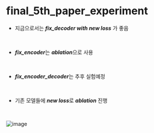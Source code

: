 # final_5th_paper_experiment
* 지금으로서는 ***fix_decoder with new loss*** 가 좋음
<br/>

* ***fix_encoder***는 ***ablation***으로 사용
<br/>

* ***fix_encoder_decoder***는 추후 실험예정
<br/>

* 기존 모델들에 ***new loss***로 ***ablation*** 진행
<br/>
					
![image](https://user-images.githubusercontent.com/31001511/145676805-df91d1a5-0764-47d2-858e-c818dfda63d6.png)
<br/>


